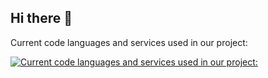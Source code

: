 ## Hi there 👋
Current code languages and services used in our project:

[![Current code languages and services used in our project:](https://skillicons.dev/icons?i=js,html,css,py,md,cf,raspberrypi,discord,ubuntu,nodejs,npm,linux,github,sqlite,gmail,java,git,arduino,bash,c,cs,cpp,cmake,debian,flask,mysql,pnpm,visualstudio,vscode,yarn,windows&perline=8)](https://skillicons.dev)
